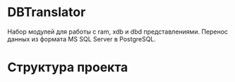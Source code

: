 # DBTranslator
Набор модулей для работы с ram, xdb и dbd представлениями. Перенос данных из формата MS SQL Server в PostgreSQL.

# Структура проекта
